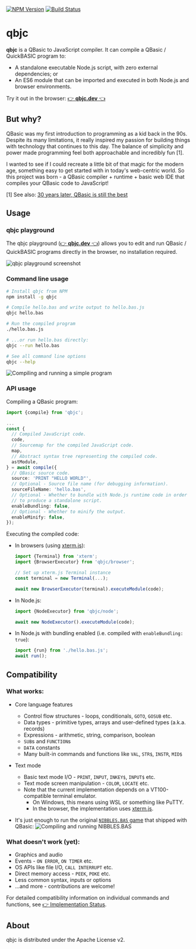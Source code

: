 [![NPM Version][npm-version-image]][npm-url]
[![Build Status][build-status-image]][github-url]

# qbjc

**qbjc** is a QBasic to JavaScript compiler. It can compile a QBasic /
QuickBASIC program to:

- A standalone executable Node.js script, with zero external dependencies; or
- An ES6 module that can be imported and executed in both Node.js and browser environments.

Try it out in the browser: [👉 **qbjc.dev** 👈](https://qbjc.dev)

## But why?

QBasic was my first introduction to programming as a kid back in the 90s.
Despite its many limitations, it really inspired my passion for building things
with technology that continues to this day. The balance of simplicity and power
made programming feel both approachable and incredibly fun [1].

I wanted to see if I could recreate a little bit of that magic for the modern
age, something easy to get started with in today's web-centric world. So this
project was born - a QBasic compiler + runtime + basic web IDE that compiles
your QBasic code to JavaScript!

[1] See also: [30 years later, QBasic is still the
best](http://www.nicolasbize.com/blog/30-years-later-qbasic-is-still-the-best/)

## Usage

### qbjc playground

The qbjc playground
([👉 **qbjc.dev** 👈](https://qbjc.dev))
allows you to edit and run QBasic / QuickBASIC programs directly in the browser,
no installation required.

![qbjc playground screenshot](./docs/assets/playground.jpg)

### Command line usage

```bash
# Install qbjc from NPM
npm install -g qbjc

# Compile hello.bas and write output to hello.bas.js
qbjc hello.bas

# Run the compiled program
./hello.bas.js

# ...or run hello.bas directly:
qbjc --run hello.bas

# See all command line options
qbjc --help
```

![Compiling and running a simple program](./docs/assets/hello.gif)

### API usage

Compiling a QBasic program:

```TypeScript
import {compile} from 'qbjc';

...
const {
  // Compiled JavaScript code.
  code,
  // Sourcemap for the compiled JavaScript code.
  map,
  // Abstract syntax tree representing the compiled code.
  astModule,
} = await compile({
  // QBasic source code.
  source: 'PRINT "HELLO WORLD"',
  // Optional - Source file name (for debugging information).
  sourceFileName: 'hello.bas',
  // Optional - Whether to bundle with Node.js runtime code in order
  // to produce a standalone script.
  enableBundling: false,
  // Optional - Whether to minify the output.
  enableMinify: false,
});
```

Executing the compiled code:

- In browsers (using [xterm.js](https://xtermjs.org/)):

  ```TypeScript
  import {Terminal} from 'xterm';
  import {BrowserExecutor} from 'qbjc/browser';

  // Set up xterm.js Terminal instance
  const terminal = new Terminal(...);

  await new BrowserExecutor(terminal).executeModule(code);
  ```

- In Node.js:

  ```TypeScript
  import {NodeExecutor} from 'qbjc/node';

  await new NodeExecutor().executeModule(code);
  ```

- In Node.js with bundling enabled (i.e. compiled with `enableBundling: true`):
  ```TypeScript
  import {run} from './hello.bas.js';
  await run();
  ```

## Compatibility

### What works:

- Core language features

  - Control flow structures - loops, conditionals, `GOTO`, `GOSUB` etc.
  - Data types - primitive types, arrays and user-defined types (a.k.a. records)
  - Expressions - arithmetic, string, comparison, boolean
  - `SUB`s and `FUNCTION`s
  - `DATA` constants
  - Many built-in commands and functions like `VAL`, `STR$`, `INSTR`, `MID$`

- Text mode

  - Basic text mode I/O - `PRINT`, `INPUT`, `INKEY$`, `INPUT$` etc.
  - Text mode screen manipulation - `COLOR`, `LOCATE` etc.
  - Note that the current implementation depends on a VT100-compatible terminal emulator.
    - On Windows, this means using WSL or something like PuTTY.
    - In the browser, the implementation uses [xterm.js](https://xtermjs.org/).

- It's just enough to run the original [`NIBBLES.BAS` game](./playground/examples/nibbles.bas) that shipped with QBasic:
  ![Compiling and running NIBBLES.BAS](./docs/assets/nibbles.gif)

### What doesn't work (yet):

- Graphics and audio
- Events - `ON ERROR`, `ON TIMER` etc.
- OS APIs like file I/O, `CALL INTERRUPT` etc.
- Direct memory access - `PEEK`, `POKE` etc.
- Less common syntax, inputs or options
- ...and more - contributions are welcome!

For detailed compatibility information on individual commands and functions, see
[👉 Implementation Status](https://airtable.com/shrITVmjepv00kwpT).

## About

qbjc is distributed under the Apache License v2.

[npm-url]: https://npmjs.org/package/qbjc
[npm-version-image]: https://badgen.net/npm/v/qbjc
[github-url]: https://github.com/jichu4n/qbjc
[build-status-image]: https://github.com/jichu4n/qbjc/actions/workflows/build.yaml/badge.svg
